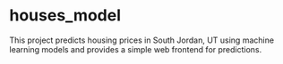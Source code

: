 # houses_model
This project predicts housing prices in South Jordan, UT using machine learning models and provides a simple web frontend for predictions.
